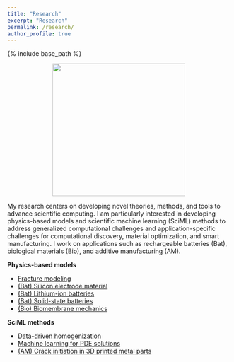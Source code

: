 ```yaml
---
title: "Research"
excerpt: "Research"
permalink: /research/
author_profile: true
---
```


{% include base_path %}

<p style="text-align:center">
<img src="https://xiaoxuanzhangcm.github.io/images/research/overview.png" alt="" width="300px" > 
</p>

My research centers on developing novel theories, methods, and tools to advance scientific computing. I am particularly interested in developing physics-based models and scientific machine learning (SciML) methods to address generalized computational challenges and application-specific challenges for computational discovery, material optimization, and smart manufacturing. I work on applications such as rechargeable batteries (Bat), biological materials (Bio), and additive manufacturing (AM).

<b>Physics-based models </b>
* [Fracture modeling](fracture-modeling)
* [(Bat) Silicon electrode material](high-energy-density-electrode-material)
* [(Bat) Lithium-ion batteries](mechanics-in-lithium-ion-batteriesl)
* [(Bat) Solid-state batteries](ssb)
* [(Bio) Biomembrane mechanics](biological-membrane-mechanics)

<b>SciML methods</b>
* [Data-driven homogenization](data-driven-homogenization)
* [Machine learning for PDE solutions](nn-based-pde-solver)
* [(AM) Crack initiation in 3D printed metal parts](am-porosity)

